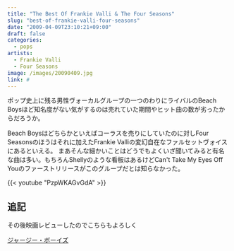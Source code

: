 ```yaml
---
title: "The Best Of Frankie Valli & The Four Seasons"
slug: "best-of-frankie-valli-four-seasons"
date: "2009-04-09T23:10:21+09:00"
draft: false
categories:
  - pops
artists:
  - Frankie Valli
  - Four Seasons
image: /images/20090409.jpg
link: #
---
```

ポップ史上に残る男性ヴォーカルグループの一つのわりにライバルのBeach Boysほど知名度がない気がするのは売れていた期間やヒット曲の数が劣ったからだろうか。
<!--more-->
Beach Boysはどちらかといえばコーラスを売りにしていたのに対しFour Seasonsのほうはそれに加えたFrankie Valliの変幻自在なファルセットヴォイスにあるといえる。 まあそんな細かいことはどうでもよくいざ聞いてみると有名な曲は多い。もちろんShellyのような看板はあるけどCan't Take My Eyes Off Youのファーストリリースがこのグループだとは知らなかった。

{{< youtube "PzpWKAGvGdA" >}}

## 追記

その後映画レビューしたのでこちらもよろしく

[ジャージー・ボーイズ](https://heartfulmoon.github.io/2020/06/jerseyboys/)
